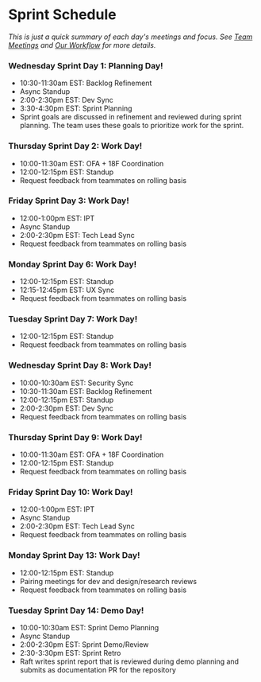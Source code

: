 # Sprint Schedule

_This is just a quick summary of each day's meetings and focus. See [Team Meetings](../team-meetings.md) and [Our Workflow](../our-workflow.md) for more details._
 
### Wednesday Sprint Day 1: Planning Day!
- 10:30-11:30am EST: Backlog Refinement 
- Async Standup
- 2:00-2:30pm EST: Dev Sync
- 3:30-4:30pm EST: Sprint Planning  
- Sprint goals are discussed in refinement and reviewed during sprint planning. The team uses these goals to prioritize work for the sprint.

### Thursday Sprint Day 2: Work Day!   
- 10:00-11:30am EST: OFA + 18F Coordination
- 12:00-12:15pm EST: Standup
- Request feedback from teammates on rolling basis

### Friday Sprint Day 3: Work Day!   
- 12:00-1:00pm EST: IPT
- Async Standup
- 2:00-2:30pm EST: Tech Lead Sync
- Request feedback from teammates on rolling basis 

### Monday Sprint Day 6: Work Day!  
- 12:00-12:15pm EST: Standup
- 12:15-12:45pm EST: UX Sync
- Request feedback from teammates on rolling basis 

### Tuesday Sprint Day 7: Work Day!  
- 12:00-12:15pm EST: Standup
- Request feedback from teammates on rolling basis 

### Wednesday Sprint Day 8: Work Day!
- 10:00-10:30am EST: Security Sync
- 10:30-11:30am EST: Backlog Refinement
- 12:00-12:15pm EST: Standup
- 2:00-2:30pm EST: Dev Sync
- Request feedback from teammates on rolling basis
    
### Thursday Sprint Day 9: Work Day!  
- 10:00-11:30am EST: OFA + 18F Coordination
- 12:00-12:15pm EST: Standup
- Request feedback from teammates on rolling basis 

### Friday Sprint Day 10: Work Day!
- 12:00-1:00pm EST: IPT
- Async Standup
- 2:00-2:30pm EST: Tech Lead Sync
- Request feedback from teammates on rolling basis

### Monday Sprint Day 13: Work Day!
- 12:00-12:15pm EST: Standup
- Pairing meetings for dev and design/research reviews  
- Request feedback from teammates on rolling basis
 
### Tuesday Sprint Day 14: Demo Day!
- 10:00-10:30am EST: Sprint Demo Planning  
- Async Standup
- 2:00-2:30pm EST: Sprint Demo/Review 
- 2:30-3:30pm EST: Sprint Retro  
- Raft writes sprint report that is reviewed during demo planning and submits as documentation PR for the repository
